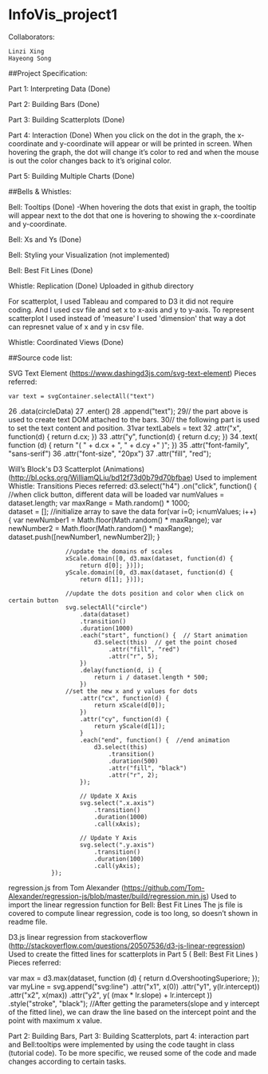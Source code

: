 # InfoVis_project1


Collaborators:

	Linzi Xing
	Hayeong Song

##Project Specification:

Part 1: Interpreting Data (Done)

Part 2: Building Bars (Done)

Part 3: Building Scatterplots (Done)

Part 4: Interaction (Done)
When you click on the dot in the graph, the x-coordinate and y-coordinate will appear or will be printed in screen.
When hovering the graph, the dot will change it’s color to red and when the mouse is out the color changes back to it’s original color.

Part 5: Building Multiple Charts (Done)


##Bells & Whistles:

Bell: Tooltips (Done)
	-When hovering the dots that exist in graph, the tooltip will appear next to the dot that one is hovering to showing the x-coordinate and y-coordinate.

Bell: Xs and Ys (Done)

Bell: Styling your Visualization (not implemented)

Bell: Best Fit Lines (Done)

Whistle: Replication (Done)
Uploaded in github directory

For scatterplot, I used Tableau and compared to D3 it did not require coding. And I used csv file and set x to x-axis and y to y-axis. To represent scatterplot I used instead of 'measure' I used 'dimension' that way a dot can represnet value of x and y in csv file.

Whistle: Coordinated Views (Done)



##Source code list:

SVG Text Element (https://www.dashingd3js.com/svg-text-element)
<Used to created text DOM to show the value over each bar.>
Pieces referred: 

    var text = svgContainer.selectAll("text")
26                        .data(circleData)
27                        .enter()
28                        .append("text");
29// the part above is used to create text DOM attached to the bars. 
30// the following part is used to set the text content and position.
31var textLabels = text
32                 .attr("x", function(d) { return d.cx; })
33                 .attr("y", function(d) { return d.cy; })
34                 .text( function (d) { return "( " + d.cx + ", " + d.cy +" )"; })
35                 .attr("font-family", "sans-serif")
36                 .attr("font-size", "20px")
37                 .attr("fill", "red");


Will’s Block's D3 Scatterplot (Animations)
(http://bl.ocks.org/WilliamQLiu/bd12f73d0b79d70bfbae)
Used to implement Whistle: Transitions
Pieces referred:
d3.select("h4")
                .on("click", function() { //when click button, different data will be loaded
                    var numValues = dataset.length; 
                    var maxRange = Math.random() * 1000;                      
dataset = []; //initialize array to save the data
                    for(var i=0; i<numValues; i++) {
                        var newNumber1 = Math.floor(Math.random() * maxRange); 
                        var newNumber2 = Math.floor(Math.random() * maxRange); 
                        dataset.push([newNumber1, newNumber2]); 
                    }

                    //update the domains of scales
                    xScale.domain([0, d3.max(dataset, function(d) {
                        return d[0]; })]);
                    yScale.domain([0, d3.max(dataset, function(d) {
                        return d[1]; })]);

                    //update the dots position and color when click on certain button
                    svg.selectAll("circle")
                        .data(dataset) 
                        .transition() 
                        .duration(1000) 
                        .each("start", function() {  // Start animation
                            d3.select(this)  // get the point chosed
                                .attr("fill", "red")  
                                .attr("r", 5);  
                        })
                        .delay(function(d, i) {
                            return i / dataset.length * 500; 
                        })
                   	//set the new x and y values for dots
                        .attr("cx", function(d) {
                            return xScale(d[0]);  
                        })
                        .attr("cy", function(d) {
                            return yScale(d[1]);  
                        }
                        .each("end", function() {  //end animation
                            d3.select(this)  
                                .transition()
                                .duration(500)
                                .attr("fill", "black")  
                                .attr("r", 2);  
                        });

                        // Update X Axis
                        svg.select(".x.axis")
                            .transition()
                            .duration(1000)
                            .call(xAxis);

                        // Update Y Axis
                        svg.select(".y.axis")
                            .transition()
                            .duration(100)
                            .call(yAxis);
                });
 regression.js from Tom Alexander
(https://github.com/Tom-Alexander/regression-js/blob/master/build/regression.min.js)
Used to import the linear regression function for Bell: Best Fit Lines
The js file is covered to compute linear regression, code is too long, so doesn’t shown in readme file.

D3.js linear regression from stackoverflow
(http://stackoverflow.com/questions/20507536/d3-js-linear-regression)
Used to create the fitted lines for scatterplots in Part 5 ( Bell: Best Fit Lines )
Pieces referred:

var max = d3.max(dataset, function (d) { return d.OvershootingSuperiore; }); 
var myLine = svg.append("svg:line") .attr("x1", x(0)) .attr("y1", y(lr.intercept)) .attr("x2", x(max)) .attr("y2", y( (max * lr.slope) + lr.intercept )) .style("stroke", "black"); 
//After getting the parameters(slope and y intercept of the fitted line), we can draw the line based on the intercept point and the point with maximum x value.


Part 2: Building Bars, Part 3: Building Scatterplots, part 4: interaction part and Bell:tooltips were implemented by using the code taught in class (tutorial code). To be more specific, we reused some of the code and made changes according to certain tasks. 
	

